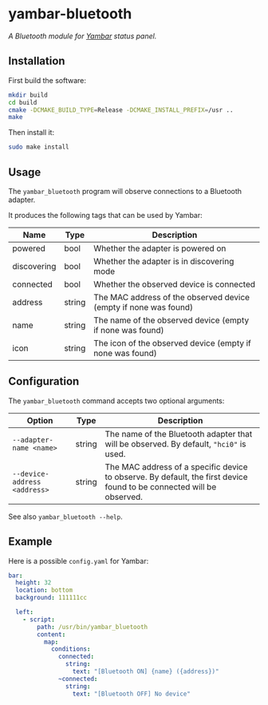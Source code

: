 # yambar-bluetooth

*A Bluetooth module for [Yambar](https://codeberg.org/dnkl/yambar) status panel.*


## Installation

First build the software:

```bash
mkdir build
cd build
cmake -DCMAKE_BUILD_TYPE=Release -DCMAKE_INSTALL_PREFIX=/usr ..
make
```

Then install it:

```bash
sudo make install
```

## Usage

The `yambar_bluetooth` program will observe connections to a Bluetooth adapter. 

It produces the following tags that can be used by Yambar:

| Name        | Type   | Description                                                      |
| ----------- | ------ | ---------------------------------------------------------------- |
| powered     | bool   | Whether the adapter is powered on                                |
| discovering | bool   | Whether the adapter is in discovering mode                       |
| connected   | bool   | Whether the observed device is connected                         |
| address     | string | The MAC address of the observed device (empty if none was found) |
| name        | string | The name of the observed device (empty if none was found)        |
| icon        | string | The icon of the observed device (empty if none was found)        |


## Configuration

The `yambar_bluetooth` command accepts two optional arguments:

| Option                       | Type   | Description                                                                                                           |
| ---------------------------- | ------ | --------------------------------------------------------------------------------------------------------------------- |
| `--adapter-name <name>`      | string | The name of the Bluetooth adapter that will be observed. By default, `"hci0"` is used.                                |
| `--device-address <address>` | string | The MAC address of a specific device to observe. By default, the first device found to be connected will be observed. |


See also `yambar_bluetooth --help`.

## Example

Here is a possible `config.yaml` for Yambar:

```yaml
bar:
  height: 32
  location: bottom
  background: 111111cc

  left:
    - script:
        path: /usr/bin/yambar_bluetooth
        content:
          map:
            conditions:
              connected:
                string:
                  text: "[Bluetooth ON] {name} ({address})"
              ~connected:
                string:
                  text: "[Bluetooth OFF] No device"
```
